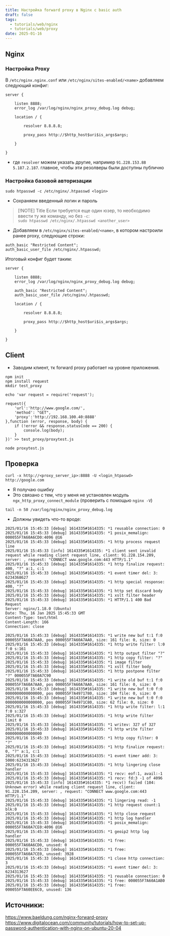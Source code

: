 ```yaml
---
title: Настройка forward proxy в Nginx c basic auth
draft: false
tags:
  - tutorials/web/nginx
  - tutorials/web/proxy
date: 2025-01-16
---
```

## Nginx

### Настройка Proxy

В `/etc/nginx.nginx.conf` или `/etc/nginx/sites-enabled/<name>` добавляем следующий конфиг:

```
server {

    listen 8888;
    error_log /var/log/nginx/nginx_proxy_debug.log debug;

    location / {

        resolver 8.8.8.8;

        proxy_pass http://$http_host$uri$is_args$args;

    }

}
```

- где `resolver` можем указать другие, например `91.228.153.88 5.187.2.187`. главное, чтобы эти резолверы были доступны публично

### Настройка базовой авторизации

```
sudo htpasswd -c /etc/nginx/.htpasswd <login>
```

- Сохраняем введенный логин и пароль


> [!NOTE] Title
> Если требуется еще один юзер, то необходимо ввести ту же команду, но без `-c`:  
`sudo htpasswd /etc/nginx/.htpasswd <another_user>`


- Добавляем в `/etc/nginx/sites-enabled/<name>`, в котором настроили ранее proxy, следующие строки:

```
auth_basic "Restricted Content";
auth_basic_user_file /etc/nginx/.htpasswd;
```

Итоговый конфиг будет таким:

```
server {

    listen 8888;
    error_log /var/log/nginx/nginx_proxy_debug.log debug;
    
    auth_basic "Restricted Content";
    auth_basic_user_file /etc/nginx/.htpasswd;

    location / {

        resolver 8.8.8.8;

        proxy_pass http://$http_host$uri$is_args$args;

    }

}
```

## Client

- Заводим клиент, тк forward proxy работает на уровне приложения.

```
npm init
npm install request
mkdir test_proxy

echo 'var request = require('request');

request({
    'url':'http://www.google.com/',
    'method': "GET",
    'proxy':'http://192.168.100.40:8888'
},function (error, response, body) {
    if (!error && response.statusCode == 200) {
        console.log(body);
    }
})' >> test_proxy/proxytest.js

node proxytest.js 
```

## Проверка

```
curl -x http://<proxy_server_ip>:8888 -U <login_htpaswd> http://google.com
```

- Я получаю ошибку
- Это связано с тем, что у меня не установлен модуль `ngx_http_proxy_connect_module` (проверить с помощью `nginx -V`)

```
tail -n 50 /var/log/nginx/nginx_proxy_debug.log
```

- Должны увидеть что-то вроде:

```
2025/01/16 15:45:33 [debug] 1614335#1614335: *1 reusable connection: 0
2025/01/16 15:45:33 [debug] 1614335#1614335: *1 posix_memalign: 000055F7A60A6CD0:4096 @16
2025/01/16 15:45:33 [debug] 1614335#1614335: *1 http process request line
2025/01/16 15:45:33 [info] 1614335#1614335: *1 client sent invalid request while reading client request line, client: 91.228.154.209, server: , request: "CONNECT www.google.com:443 HTTP/1.1"
2025/01/16 15:45:33 [debug] 1614335#1614335: *1 http finalize request: 400, "?" a:1, c:1
2025/01/16 15:45:33 [debug] 1614335#1614335: *1 event timer del: 3: 6234368627
2025/01/16 15:45:33 [debug] 1614335#1614335: *1 http special response: 400, "?"
2025/01/16 15:45:33 [debug] 1614335#1614335: *1 http set discard body
2025/01/16 15:45:33 [debug] 1614335#1614335: *1 xslt filter header
2025/01/16 15:45:33 [debug] 1614335#1614335: *1 HTTP/1.1 400 Bad Request
Server: nginx/1.18.0 (Ubuntu)
Date: Thu, 16 Jan 2025 15:45:33 GMT
Content-Type: text/html
Content-Length: 166
Connection: close

2025/01/16 15:45:33 [debug] 1614335#1614335: *1 write new buf t:1 f:0 000055F7A60A7AA0, pos 000055F7A60A7AA0, size: 161 file: 0, size: 0
2025/01/16 15:45:33 [debug] 1614335#1614335: *1 http write filter: l:0 f:0 s:161
2025/01/16 15:45:33 [debug] 1614335#1614335: *1 http output filter "?"
2025/01/16 15:45:33 [debug] 1614335#1614335: *1 http copy filter: "?"
2025/01/16 15:45:33 [debug] 1614335#1614335: *1 image filter
2025/01/16 15:45:33 [debug] 1614335#1614335: *1 xslt filter body
2025/01/16 15:45:33 [debug] 1614335#1614335: *1 http postpone filter "?" 000055F7A60A7C90
2025/01/16 15:45:33 [debug] 1614335#1614335: *1 write old buf t:1 f:0 000055F7A60A7AA0, pos 000055F7A60A7AA0, size: 161 file: 0, size: 0
2025/01/16 15:45:33 [debug] 1614335#1614335: *1 write new buf t:0 f:0 0000000000000000, pos 000055F7A4971780, size: 104 file: 0, size: 0
2025/01/16 15:45:33 [debug] 1614335#1614335: *1 write new buf t:0 f:0 0000000000000000, pos 000055F7A4971C80, size: 62 file: 0, size: 0
2025/01/16 15:45:33 [debug] 1614335#1614335: *1 http write filter: l:1 f:0 s:327
2025/01/16 15:45:33 [debug] 1614335#1614335: *1 http write filter limit 0
2025/01/16 15:45:33 [debug] 1614335#1614335: *1 writev: 327 of 327
2025/01/16 15:45:33 [debug] 1614335#1614335: *1 http write filter 0000000000000000
2025/01/16 15:45:33 [debug] 1614335#1614335: *1 http copy filter: 0 "?"
2025/01/16 15:45:33 [debug] 1614335#1614335: *1 http finalize request: 0, "?" a:1, c:1
2025/01/16 15:45:33 [debug] 1614335#1614335: *1 event timer add: 3: 5000:6234313627
2025/01/16 15:45:33 [debug] 1614335#1614335: *1 http lingering close handler
2025/01/16 15:45:33 [debug] 1614335#1614335: *1 recv: eof:1, avail:-1
2025/01/16 15:45:33 [debug] 1614335#1614335: *1 recv: fd:3 -1 of 4096
2025/01/16 15:45:33 [info] 1614335#1614335: *1 recv() failed (104: Unknown error) while reading client request line, client: 91.228.154.209, server: , request: "CONNECT www.google.com:443 HTTP/1.1"
2025/01/16 15:45:33 [debug] 1614335#1614335: *1 lingering read: -1
2025/01/16 15:45:33 [debug] 1614335#1614335: *1 http request count:1 blk:0
2025/01/16 15:45:33 [debug] 1614335#1614335: *1 http close request
2025/01/16 15:45:33 [debug] 1614335#1614335: *1 http log handler
2025/01/16 15:45:33 [debug] 1614335#1614335: *1 posix_memalign: 000055F7A60A7CE0:4096 @16
2025/01/16 15:45:33 [debug] 1614335#1614335: *1 geoip2 http log handler
2025/01/16 15:45:33 [debug] 1614335#1614335: *1 free: 000055F7A60A6CD0, unused: 0
2025/01/16 15:45:33 [debug] 1614335#1614335: *1 free: 000055F7A60A7CE0, unused: 3928
2025/01/16 15:45:33 [debug] 1614335#1614335: *1 close http connection: 3
2025/01/16 15:45:33 [debug] 1614335#1614335: *1 event timer del: 3: 6234313627
2025/01/16 15:45:33 [debug] 1614335#1614335: *1 reusable connection: 0
2025/01/16 15:45:33 [debug] 1614335#1614335: *1 free: 000055F7A60A1AB0
2025/01/16 15:45:33 [debug] 1614335#1614335: *1 free: 000055F7A60EE6C0, unused: 136
```

## Источники:
https://www.baeldung.com/nginx-forward-proxy
https://www.digitalocean.com/community/tutorials/how-to-set-up-password-authentication-with-nginx-on-ubuntu-20-04